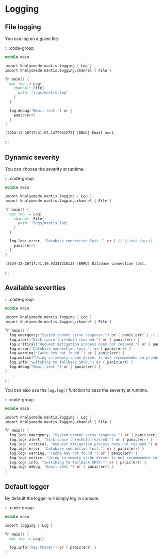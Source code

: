 # Logging

## File logging

You can log on a given file.

::: code-group

```v [main.v]
module main

import khalyomede.mantis.logging { Log }
import khalyomede.mantis.logging.channel { File }

fn main() {
  mut log := Log{
    channel: File{
      path: "logs/mantis.log"
    }
  }

  log.debug("Email sent.") or {
    panic(err)
  }
}
```

```log [logs/mantis.log]
[2024-12-26T17:31:05.147793327Z] [DBUG] Email sent.
```

:::

## Dynamic severity

You can choose the severity at runtime.

::: code-group

```v [main.v]
module main

import khalyomede.mantis.logging { Log }
import khalyomede.mantis.logging.channel { File }

fn main() {
  mut log := Log{
    channel: File{
      path: "logs/mantis.log"
    }
  }

  log.log(.error, "Database connection lost.") or { // [!code focus]
    panic(err)
  }
}
```

```log [logs/mantis.log]
[2024-12-26T17:41:19.933122161Z] [ERRO] Database connection lost.
```

:::

## Available severities

::: code-group

```v [main.v]
module main

import khalyomede.mantis.logging { Log }
import khalyomede.mantis.logging.channel { File }

fn main() {
  log.emergency("System cannot serve response.") or { panic(err) } // [!code focus:8]
  log.alert("Disk space threshold reached.") or { panic(err) }
  log.critical("Request mitigation process does not respond.") or { panic(err) }
  log.error("Database connection lost.") or { panic(err) }
  log.warning("Cache key not found.") or { panic(err) }
  log.notice("Using in memory cache driver is not recommended in production.") or { panic(err) }
  log.info("Switching to fallback SMTP.") or { panic(err) }
  log.debug("Email sent.") or { panic(err) }
}
```

:::

You can also use the `log.log()` function to pass the severity at runtime.

::: code-group

```v [main.v]
module main

import khalyomede.mantis.logging { Log }
import khalyomede.mantis.logging.channel { File }

fn main() {
  log.log(.emergency, "System cannot serve response.") or { panic(err) } // [!code focus:8]
  log.log(.alert, "Disk space threshold reached.") or { panic(err) }
  log.log(.critical, "Request mitigation process does not respond.") or { panic(err) }
  log.log(.error, "Database connection lost.") or { panic(err) }
  log.log(.warning, "Cache key not found.") or { panic(err) }
  log.log(.notice, "Using in memory cache driver is not recommended in production.") or { panic(err) }
  log.log(.info, "Switching to fallback SMTP.") or { panic(err) }
  log.log(.debug, "Email sent.") or { panic(err) }
}
```

## Default logger

By default the logger will simply log in console.

::: code-group

```v [main.v]
module main

import logging { Log }

fn main() {
  mut log := Log{}

  log.info("hey there!") or { panic(err) }
}
```
